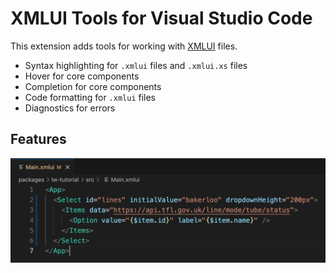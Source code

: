 # XMLUI Tools for Visual Studio Code

This extension adds tools for working with [XMLUI](https://docs.xmlui.com) files.

- Syntax highlighting for `.xmlui` files and `.xmlui.xs` files
- Hover for core components
- Completion for core components
- Code formatting for `.xmlui` files
- Diagnostics for errors

## Features

![](./tools/vscode/resources/xmlui-markup-syntax-highlighting.png)
